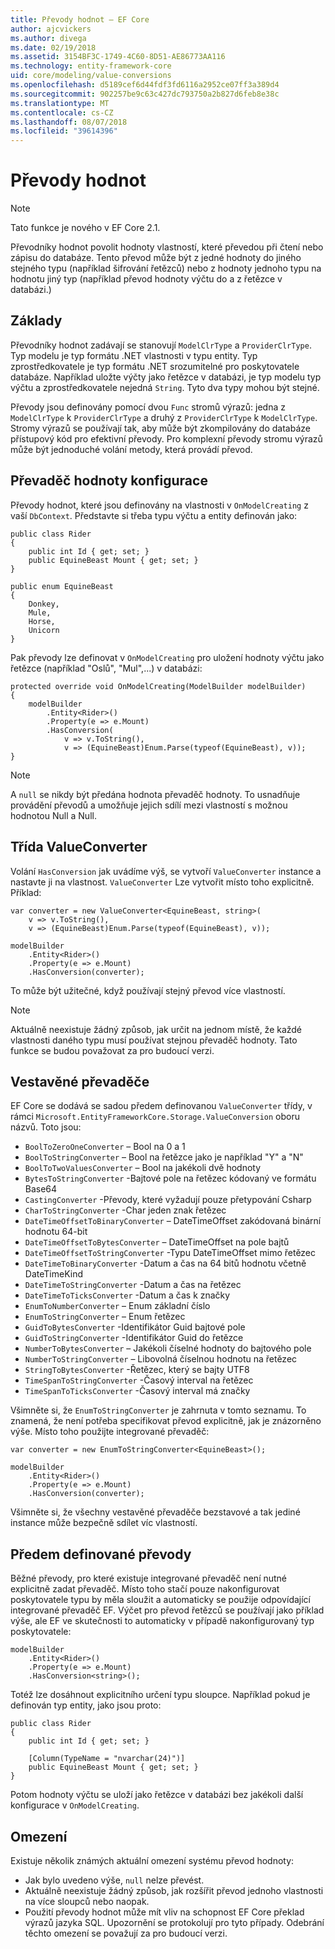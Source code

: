 ```yaml
---
title: Převody hodnot – EF Core
author: ajcvickers
ms.author: divega
ms.date: 02/19/2018
ms.assetid: 3154BF3C-1749-4C60-8D51-AE86773AA116
ms.technology: entity-framework-core
uid: core/modeling/value-conversions
ms.openlocfilehash: d5189cef6d44fdf3fd6116a2952ce07ff3a389d4
ms.sourcegitcommit: 902257be9c63c427dc793750a2b827d6feb8e38c
ms.translationtype: MT
ms.contentlocale: cs-CZ
ms.lasthandoff: 08/07/2018
ms.locfileid: "39614396"
---
```

# <a name="value-conversions"></a>Převody hodnot

> [!NOTE]  
> Tato funkce je nového v EF Core 2.1.

Převodníky hodnot povolit hodnoty vlastností, které převedou při čtení nebo zápisu do databáze. Tento převod může být z jedné hodnoty do jiného stejného typu (například šifrování řetězců) nebo z hodnoty jednoho typu na hodnotu jiný typ (například převod hodnoty výčtu do a z řetězce v databázi.)

## <a name="fundamentals"></a>Základy

Převodníky hodnot zadávají se stanovují `ModelClrType` a `ProviderClrType`. Typ modelu je typ formátu .NET vlastnosti v typu entity. Typ zprostředkovatele je typ formátu .NET srozumitelné pro poskytovatele databáze. Například uložte výčty jako řetězce v databázi, je typ modelu typ výčtu a zprostředkovatele nejedná `String`. Tyto dva typy mohou být stejné.

Převody jsou definovány pomocí dvou `Func` stromů výrazů: jedna z `ModelClrType` k `ProviderClrType` a druhý z `ProviderClrType` k `ModelClrType`. Stromy výrazů se používají tak, aby může být zkompilovány do databáze přístupový kód pro efektivní převody. Pro komplexní převody stromu výrazů může být jednoduché volání metody, která provádí převod.

## <a name="configuring-a-value-converter"></a>Převaděč hodnoty konfigurace

Převody hodnot, které jsou definovány na vlastnosti v `OnModelCreating` z vaší `DbContext`. Představte si třeba typu výčtu a entity definován jako:
```Csharp
public class Rider
{
    public int Id { get; set; }
    public EquineBeast Mount { get; set; }
}

public enum EquineBeast
{
    Donkey,
    Mule,
    Horse,
    Unicorn
}
```
Pak převody lze definovat v `OnModelCreating` pro uložení hodnoty výčtu jako řetězce (například "Oslů", "Mul",...) v databázi:
```Csharp
protected override void OnModelCreating(ModelBuilder modelBuilder)
{
    modelBuilder
        .Entity<Rider>()
        .Property(e => e.Mount)
        .HasConversion(
            v => v.ToString(),
            v => (EquineBeast)Enum.Parse(typeof(EquineBeast), v));
}
```
> [!NOTE]  
> A `null` se nikdy být předána hodnota převaděč hodnoty. To usnadňuje provádění převodů a umožňuje jejich sdílí mezi vlastností s možnou hodnotou Null a Null.

## <a name="the-valueconverter-class"></a>Třída ValueConverter

Volání `HasConversion` jak uvádíme výš, se vytvoří `ValueConverter` instance a nastavte ji na vlastnost. `ValueConverter` Lze vytvořit místo toho explicitně. Příklad:
```Csharp
var converter = new ValueConverter<EquineBeast, string>(
    v => v.ToString(),
    v => (EquineBeast)Enum.Parse(typeof(EquineBeast), v));

modelBuilder
    .Entity<Rider>()
    .Property(e => e.Mount)
    .HasConversion(converter);
```
To může být užitečné, když používají stejný převod více vlastností.

> [!NOTE]  
> Aktuálně neexistuje žádný způsob, jak určit na jednom místě, že každé vlastnosti daného typu musí používat stejnou převaděč hodnoty. Tato funkce se budou považovat za pro budoucí verzi.

## <a name="built-in-converters"></a>Vestavěné převaděče

EF Core se dodává se sadou předem definovanou `ValueConverter` třídy, v rámci `Microsoft.EntityFrameworkCore.Storage.ValueConversion` oboru názvů. Toto jsou:
* `BoolToZeroOneConverter` – Bool na 0 a 1
* `BoolToStringConverter` – Bool na řetězce jako je například "Y" a "N"
* `BoolToTwoValuesConverter` – Bool na jakékoli dvě hodnoty
* `BytesToStringConverter` -Bajtové pole na řetězec kódovaný ve formátu Base64
* `CastingConverter` -Převody, které vyžadují pouze přetypování Csharp
* `CharToStringConverter` -Char jeden znak řetězec
* `DateTimeOffsetToBinaryConverter` – DateTimeOffset zakódovaná binární hodnotu 64-bit
* `DateTimeOffsetToBytesConverter` – DateTimeOffset na pole bajtů
* `DateTimeOffsetToStringConverter` -Typu DateTimeOffset mimo řetězec
* `DateTimeToBinaryConverter` -Datum a čas na 64 bitů hodnotu včetně DateTimeKind
* `DateTimeToStringConverter` -Datum a čas na řetězec
* `DateTimeToTicksConverter` -Datum a čas k značky
* `EnumToNumberConverter` – Enum základní číslo
* `EnumToStringConverter` – Enum řetězec
* `GuidToBytesConverter` -Identifikátor Guid bajtové pole
* `GuidToStringConverter` -Identifikátor Guid do řetězce
* `NumberToBytesConverter` – Jakékoli číselné hodnoty do bajtového pole
* `NumberToStringConverter` – Libovolná číselnou hodnotu na řetězec
* `StringToBytesConverter` -Řetězec, který se bajty UTF8
* `TimeSpanToStringConverter` -Časový interval na řetězec
* `TimeSpanToTicksConverter` -Časový interval má značky

Všimněte si, že `EnumToStringConverter` je zahrnuta v tomto seznamu. To znamená, že není potřeba specifikovat převod explicitně, jak je znázorněno výše. Místo toho použijte integrované převaděč:
```Csharp
var converter = new EnumToStringConverter<EquineBeast>();

modelBuilder
    .Entity<Rider>()
    .Property(e => e.Mount)
    .HasConversion(converter);
```
Všimněte si, že všechny vestavěné převaděče bezstavové a tak jediné instance může bezpečně sdílet víc vlastností.

## <a name="pre-defined-conversions"></a>Předem definované převody

Běžné převody, pro které existuje integrované převaděč není nutné explicitně zadat převaděč. Místo toho stačí pouze nakonfigurovat poskytovatele typu by měla sloužit a automaticky se použije odpovídající integrované převaděč EF. Výčet pro převod řetězců se používají jako příklad výše, ale EF ve skutečnosti to automaticky v případě nakonfigurovaný typ poskytovatele:
```Csharp
modelBuilder
    .Entity<Rider>()
    .Property(e => e.Mount)
    .HasConversion<string>();
```
Totéž lze dosáhnout explicitního určení typu sloupce. Například pokud je definován typ entity, jako jsou proto:
```Csharp
public class Rider
{
    public int Id { get; set; }

    [Column(TypeName = "nvarchar(24)")]
    public EquineBeast Mount { get; set; }
}
```
Potom hodnoty výčtu se uloží jako řetězce v databázi bez jakékoli další konfigurace v `OnModelCreating`.

## <a name="limitations"></a>Omezení

Existuje několik známých aktuální omezení systému převod hodnoty:
* Jak bylo uvedeno výše, `null` nelze převést.
* Aktuálně neexistuje žádný způsob, jak rozšířit převod jednoho vlastnosti na více sloupců nebo naopak.
* Použití převody hodnot může mít vliv na schopnost EF Core překlad výrazů jazyka SQL. Upozornění se protokolují pro tyto případy.
Odebrání těchto omezení se považují za pro budoucí verzi.
